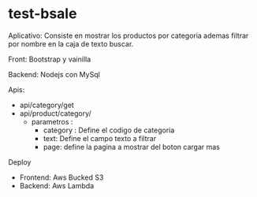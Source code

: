 # test-bsale

Aplicativo: Consiste en mostrar los productos por categoria ademas filtrar por nombre en la caja de texto buscar.

Front: Bootstrap y vainilla

Backend: Nodejs con MySql

Apis:
- api/category/get
- api/product/category/
  - parametros :
    - category : Define el codigo de categoria
    - text: Define el campo texto a filtrar
    - page: define la pagina a mostrar del boton cargar mas

Deploy
- Frontend: Aws Bucked S3
- Backend: Aws Lambda
